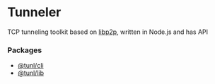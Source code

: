 # Tunneler 

TCP tunneling toolkit based on [libp2p](https://libp2p.io), written in Node.js and has API

### Packages

- [@tunl/cli](./cli)
- [@tunl/lib](./lib/docs)
